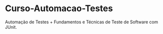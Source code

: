 # Curso-Automacao-Testes
Automação de Testes + Fundamentos e Técnicas de Teste de Software com JUnit.
